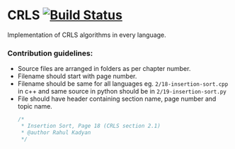 # CRLS [![Build Status](https://travis-ci.org/znck/crls.svg)](https://travis-ci.org/znck/crls)
Implementation of CRLS algorithms in every language.

### Contribution guidelines:
- Source files are arranged in folders as per chapter number.
- Filename should start with page number.
- Filename should be same for all languages eg. `2/18-insertion-sort.cpp` in c++ and same source in python should be in `2/19-insertion-sort.py`
- File should have header containing section name, page number and topic name.
  ```c++
  /*
   * Insertion Sort, Page 18 (CRLS section 2.1)
   * @author Rahul Kadyan
   */
   ```
